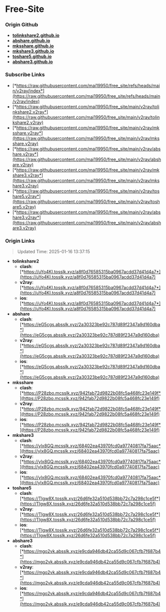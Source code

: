 # Free-Site

### Origin Github

- [**tolinkshare2.github.io**](https://github.com/tolinkshare2/tolinkshare2.github.io)
- [**abshare.github.io**](https://github.com/abshare/abshare.github.io)
- [**mksshare.github.io**](https://github.com/mksshare/mksshare.github.io)
- [**mkshare3.github.io**](https://github.com/mkshare3/mkshare3.github.io)
- [**toshare5.github.io**](https://github.com/toshare5/toshare5.github.io)
- [**abshare3.github.io**](https://github.com/abshare3/abshare3.github.io)

### Subscribe Links

- [*https://raw.githubusercontent.com/mai19950/free_site/refs/heads/main/v2ray/index*](https://raw.githubusercontent.com/mai19950/free_site/refs/heads/main/v2ray/index)
- [*https://raw.githubusercontent.com/mai19950/free_site/main/v2ray/tolinkshare2.v2ray*](https://raw.githubusercontent.com/mai19950/free_site/main/v2ray/tolinkshare2.v2ray)
- [*https://raw.githubusercontent.com/mai19950/free_site/main/v2ray/mksshare.v2ray*](https://raw.githubusercontent.com/mai19950/free_site/main/v2ray/mksshare.v2ray)
- [*https://raw.githubusercontent.com/mai19950/free_site/main/v2ray/abshare.v2ray*](https://raw.githubusercontent.com/mai19950/free_site/main/v2ray/abshare.v2ray)
- [*https://raw.githubusercontent.com/mai19950/free_site/main/v2ray/mkshare3.v2ray*](https://raw.githubusercontent.com/mai19950/free_site/main/v2ray/mkshare3.v2ray)
- [*https://raw.githubusercontent.com/mai19950/free_site/main/v2ray/toshare5.v2ray*](https://raw.githubusercontent.com/mai19950/free_site/main/v2ray/toshare5.v2ray)
- [*https://raw.githubusercontent.com/mai19950/free_site/main/v2ray/abshare3.v2ray*](https://raw.githubusercontent.com/mai19950/free_site/main/v2ray/abshare3.v2ray)

### Origin Links

> Updated Time: 2025-01-16 13:37:15

- **tolinkshare2**
  - **clash**: [*https://uYo4KI.tosslk.xyz/a8f0d76585315ba0967acdd37d41d4a7*](https://uYo4KI.tosslk.xyz/a8f0d76585315ba0967acdd37d41d4a7)
  - **v2ray**: [*https://uYo4KI.tosslk.xyz/a8f0d76585315ba0967acdd37d41d4a7*](https://uYo4KI.tosslk.xyz/a8f0d76585315ba0967acdd37d41d4a7)
  - **ios**: [*https://uYo4KI.tosslk.xyz/a8f0d76585315ba0967acdd37d41d4a7*](https://uYo4KI.tosslk.xyz/a8f0d76585315ba0967acdd37d41d4a7)
- **abshare**
  - **clash**: [*https://eG5cgs.absslk.xyz/2a30323be92c787d89f2347a9d160dba*](https://eG5cgs.absslk.xyz/2a30323be92c787d89f2347a9d160dba)
  - **v2ray**: [*https://eG5cgs.absslk.xyz/2a30323be92c787d89f2347a9d160dba*](https://eG5cgs.absslk.xyz/2a30323be92c787d89f2347a9d160dba)
  - **ios**: [*https://eG5cgs.absslk.xyz/2a30323be92c787d89f2347a9d160dba*](https://eG5cgs.absslk.xyz/2a30323be92c787d89f2347a9d160dba)
- **mksshare**
  - **clash**: [*https://P28zbo.mcsslk.xyz/942fab72d9822b08fc5a468fc23e149f*](https://P28zbo.mcsslk.xyz/942fab72d9822b08fc5a468fc23e149f)
  - **v2ray**: [*https://P28zbo.mcsslk.xyz/942fab72d9822b08fc5a468fc23e149f*](https://P28zbo.mcsslk.xyz/942fab72d9822b08fc5a468fc23e149f)
  - **ios**: [*https://P28zbo.mcsslk.xyz/942fab72d9822b08fc5a468fc23e149f*](https://P28zbo.mcsslk.xyz/942fab72d9822b08fc5a468fc23e149f)
- **mkshare3**
  - **clash**: [*https://ylx8GQ.mcsslk.xyz/68402ea43970fcd0a97740817fa75aac*](https://ylx8GQ.mcsslk.xyz/68402ea43970fcd0a97740817fa75aac)
  - **v2ray**: [*https://ylx8GQ.mcsslk.xyz/68402ea43970fcd0a97740817fa75aac*](https://ylx8GQ.mcsslk.xyz/68402ea43970fcd0a97740817fa75aac)
  - **ios**: [*https://ylx8GQ.mcsslk.xyz/68402ea43970fcd0a97740817fa75aac*](https://ylx8GQ.mcsslk.xyz/68402ea43970fcd0a97740817fa75aac)
- **toshare5**
  - **clash**: [*https://TIgw8X.tosslk.xyz/26d6fe32a510d538bb72c7a298c1ce5f*](https://TIgw8X.tosslk.xyz/26d6fe32a510d538bb72c7a298c1ce5f)
  - **v2ray**: [*https://TIgw8X.tosslk.xyz/26d6fe32a510d538bb72c7a298c1ce5f*](https://TIgw8X.tosslk.xyz/26d6fe32a510d538bb72c7a298c1ce5f)
  - **ios**: [*https://TIgw8X.tosslk.xyz/26d6fe32a510d538bb72c7a298c1ce5f*](https://TIgw8X.tosslk.xyz/26d6fe32a510d538bb72c7a298c1ce5f)
- **abshare3**
  - **clash**: [*https://mgo2vk.absslk.xyz/e9cda946db42ca55d9c067cfb7f687b4*](https://mgo2vk.absslk.xyz/e9cda946db42ca55d9c067cfb7f687b4)
  - **v2ray**: [*https://mgo2vk.absslk.xyz/e9cda946db42ca55d9c067cfb7f687b4*](https://mgo2vk.absslk.xyz/e9cda946db42ca55d9c067cfb7f687b4)
  - **ios**: [*https://mgo2vk.absslk.xyz/e9cda946db42ca55d9c067cfb7f687b4*](https://mgo2vk.absslk.xyz/e9cda946db42ca55d9c067cfb7f687b4)
